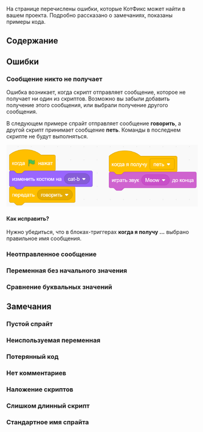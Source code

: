 На странице перечислены ошибки, которые КотФикс может найти в вашем проекта. Подробно рассказано о замечаниях, показаны примеры кода.

## Содержание

## Ошибки

### Сообщение никто не получает

Ошибка возникает, когда скрипт отправляет сообщение, которое не получает ни один из скриптов. Возможно вы забыли добавить получение этого сообщения, или выбрали получение другого сообщения.

В следующем примере спрайт отправляет сообщение **говорить**, а другой скрипт принимает сообщение **петь**. Команды в последнем скрипте не будут выполняться.

![](image-20241228210023640.png)

#### Как исправить?

Нужно убедиться, что в блоках-триггерах **когда я получу ...** выбрано правильное имя сообщения.

### Неотправленное сообщение

### Переменная без начального значения

### Сравнение буквальных значений

## Замечания

### Пустой спрайт

### Неиспользуемая переменная

### Потерянный код

### Нет комментариев

### Наложение скриптов

### Слишком длинный скрипт

### Стандартное имя спрайта
